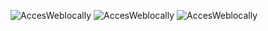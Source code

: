 ![AccesWeblocally](./images/localcurl.PNG)
![AccesWeblocally](./images/localcurl.PNG)
![AccesWeblocally](./images/localcurl.PNG)

